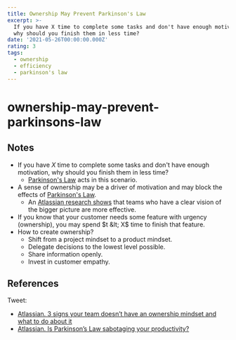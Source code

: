 ```yaml
---
title: Ownership May Prevent Parkinson's Law
excerpt: >-
  If you have X time to complete some tasks and don't have enough motivation,
  why should you finish them in less time?
date: '2021-05-26T00:00:00.000Z'
rating: 3
tags:
  - ownership
  - efficiency
  - parkinson's law
---
```


# ownership-may-prevent-parkinsons-law

## Notes

* If you have $X$ time to complete some tasks and don't have enough motivation, why should you finish them in less time?
  * [Parkinson's Law](https://github.com/arantespp/arantespp.com/tree/b6972d031c3b14786c74e4cbe8941b4cc5f36c0f/zettelkasten/parkinsons-law/README.md) acts in this scenario.
* A sense of ownership may be a driver of motivation and may block the effects of [Parkinson's Law](https://github.com/arantespp/arantespp.com/tree/b6972d031c3b14786c74e4cbe8941b4cc5f36c0f/zettelkasten/parkinsons-law/README.md).
  * An [Atlassian research shows](https://www.atlassian.com/practices/open/research) that teams who have a clear vision of the bigger picture are more effective.
* If you know that your customer needs some feature with urgency \(ownership\), you may spend $t &lt; X$ time to finish that feature.
* How to create ownership?
  * Shift from a project mindset to a product mindset.
  * Delegate decisions to the lowest level possible.
  * Share information openly.
  * Invest in customer empathy.

## References

Tweet: 

* [Atlassian. 3 signs your team doesn’t have an ownership mindset and what to do about it](https://www.atlassian.com/blog/leadership/how-leaders-build-ownership-mindset)
* [Atlassian. Is Parkinson’s Law sabotaging your productivity?](https://www.atlassian.com/blog/productivity/what-is-parkinsons-law)

